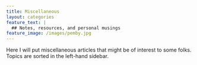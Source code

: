 ```yaml
---
title: Miscellaneous
layout: categories
feature_text: |
  ## Notes, resources, and personal musings
feature_image: /images/pemby.jpg
---
```


Here I will put miscellaneous articles that might be of interest to some folks. Topics are sorted in the left-hand sidebar. 